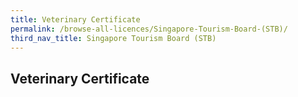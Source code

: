 ```yaml
---
title: Veterinary Certificate
permalink: /browse-all-licences/Singapore-Tourism-Board-(STB)/
third_nav_title: Singapore Tourism Board (STB)
---
```

## Veterinary Certificate
